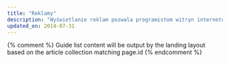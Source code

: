 ```yaml
---
title: "Reklamy"
description: "Wyświetlanie reklam pozwala programistom witryn internetowych bezpłatnie udostępniać strony i treści, a mimo to zarabiać. Przeczytaj, jak działa wyświetlanie reklam i jak umieścić elastyczne reklamy w witrynie."
updated_on: 2014-07-31
---
```


{% comment %}
Guide list content will be output by the landing layout based on the article collection matching page.id
{% endcomment %}

